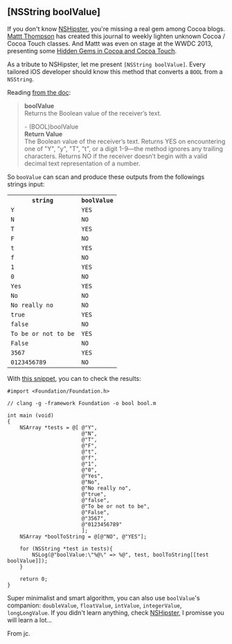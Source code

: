 ## [NSString boolValue]

If you don't know [NSHipster][], you're missing a real gem among Cocoa blogs. [Mattt Thompson][] has created this journal to weekly lighten unknown Cocoa / Cocoa Touch classes. And Mattt was even on stage at the WWDC 2013, presenting some [Hidden Gems in Cocoa and Cocoa Touch][].

As a tribute to NSHipster, let me present `[NSString boolValue]`. Every tailored iOS developer should know this method that converts a `BOOL` from a `NSString`. 

Reading [from the doc][]:

> __boolValue__    
> Returns the Boolean value of the receiver’s text.
>
> \- (BOOL)boolValue    
> __Return Value__    
> The Boolean value of the receiver’s text. Returns YES on encountering one of
> "Y", "y", "T", "t", or a digit 1-9—the method ignores any trailing characters.
> Returns NO if the receiver doesn’t begin with a valid decimal text
> representation of a number.

So `booValue` can scan and produce these outputs from the followings strings input:

<table>
<tr><th><code>string</code></th><th><code>boolValue</code></th></tr>
<tr><td><code>Y</code></td><td><code>YES</code></td></tr>
<tr><td><code>N</code></td><td><code>NO</code></td></tr>
<tr><td><code>T</code></td><td><code>YES</code></td></tr>
<tr><td><code>F</code></td><td><code>NO</code></td></tr>
<tr><td><code>t</code></td><td><code>YES</code></td></tr>
<tr><td><code>f</code></td><td><code>NO</code></td></tr>
<tr><td><code>1</code></td><td><code>YES</code></td></tr>
<tr><td><code>0</code></td><td><code>NO</code></td></tr>
<tr><td><code>Yes</code></td><td><code>YES</code></td></tr>
<tr><td><code>No</code></td><td><code>NO</code></td></tr>
<tr><td><code>No really no</code></td><td><code>NO</code></td></tr>
<tr><td><code>true</code></td><td><code>YES</code></td></tr>
<tr><td><code>false</code></td><td><code>NO</code></td></tr>
<tr><td><code>To be or not to be</code></td><td><code>YES</code></td></tr>
<tr><td><code>False</code></td><td><code>NO</code></td></tr>
<tr><td><code>3567</code></td><td><code>YES</code></td></tr>
<tr><td><code>0123456789</code></td><td><code>NO</code></td></tr>
</table>

With [this snippet][], you can to check the results:

	#import <Foundation/Foundation.h>

	// clang -g -framework Foundation -o bool bool.m

	int main (void)
	{
    	NSArray *tests = @[	@"Y", 
    						@"N", 
    						@"T", 
    						@"F", 
    						@"t", 
    						@"f", 
    						@"1", 
    						@"0", 
    						@"Yes", 
    						@"No", 
    						@"No really no", 
    						@"true", 
    						@"false", 
    						@"To be or not to be", 
    						@"False", 
    						@"3567",
							@"0123456789"
    						];
	    NSArray *boolToString = @[@"NO", @"YES"];

    	for (NSString *test in tests){
        	NSLog(@"boolValue:\"%@\" => %@", test, boolToString[[test boolValue]]);
    	}
    
	    return 0;
	}

Super minimalist and smart algorithm, you can also use `boolValue`'s companion: `doubleValue`, `floatValue`, `intValue`, `integerValue`, `longLongValue`. If you didn't learn anything, check [NSHipster][], I promisse you will learn a lot...

From jc.

[NSHipster]: http://nshipster.com/
[Mattt Thompson]: http://mattt.me/
[Hidden Gems in Cocoa and Cocoa Touch]: http:/developper.apple.com/videos/wwdc/2013/
[this snippet]: http://blog.manbolo.com/2012/12/04/tiny-programs-the-atomic-edition-by-mark-dalrymple
[from the doc]: http://developer.apple.com/library/mac/#documentation/Cocoa/Reference/Foundation/Classes/NSString_Class/Reference/NSString.html